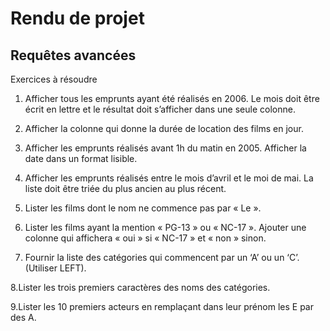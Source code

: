 # Rendu de projet

## Requêtes avancées

Exercices à résoudre

1. Afficher tous les emprunts ayant été réalisés en 2006. Le mois doit être écrit en lettre et le résultat doit s’afficher dans une seule colonne. 

2. Afficher la colonne qui donne la durée de location des films en jour. 

3. Afficher les emprunts réalisés avant 1h du matin en 2005. Afficher la date dans un format lisible. 

4. Afficher les emprunts réalisés entre le mois d’avril et le moi de mai. La liste doit être triée du plus ancien au plus récent. 

5. Lister les films dont le nom ne commence pas par « Le ». 

6. Lister les films ayant la mention « PG-13 » ou « NC-17 ». Ajouter
une colonne qui affichera « oui » si « NC-17 » et « non » sinon. 

7. Fournir la liste des catégories qui commencent par un ‘A’ ou un ‘C’. (Utiliser LEFT). 

8.Lister les trois premiers caractères des noms des catégories. 

9.Lister les 10 premiers acteurs en remplaçant dans leur prénom les E par des A.